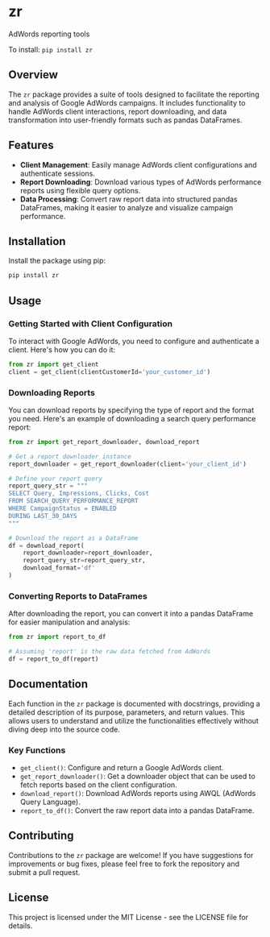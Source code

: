 # zr
AdWords reporting tools

To install:	```pip install zr```

## Overview
The `zr` package provides a suite of tools designed to facilitate the reporting and analysis of Google AdWords campaigns. It includes functionality to handle AdWords client interactions, report downloading, and data transformation into user-friendly formats such as pandas DataFrames.

## Features
- **Client Management**: Easily manage AdWords client configurations and authenticate sessions.
- **Report Downloading**: Download various types of AdWords performance reports using flexible query options.
- **Data Processing**: Convert raw report data into structured pandas DataFrames, making it easier to analyze and visualize campaign performance.

## Installation
Install the package using pip:
```bash
pip install zr
```

## Usage

### Getting Started with Client Configuration
To interact with Google AdWords, you need to configure and authenticate a client. Here's how you can do it:
```python
from zr import get_client
client = get_client(clientCustomerId='your_customer_id')
```

### Downloading Reports
You can download reports by specifying the type of report and the format you need. Here's an example of downloading a search query performance report:
```python
from zr import get_report_downloader, download_report

# Get a report downloader instance
report_downloader = get_report_downloader(client='your_client_id')

# Define your report query
report_query_str = """
SELECT Query, Impressions, Clicks, Cost
FROM SEARCH_QUERY_PERFORMANCE_REPORT
WHERE CampaignStatus = ENABLED
DURING LAST_30_DAYS
"""

# Download the report as a DataFrame
df = download_report(
    report_downloader=report_downloader,
    report_query_str=report_query_str,
    download_format='df'
)
```

### Converting Reports to DataFrames
After downloading the report, you can convert it into a pandas DataFrame for easier manipulation and analysis:
```python
from zr import report_to_df

# Assuming 'report' is the raw data fetched from AdWords
df = report_to_df(report)
```

## Documentation
Each function in the `zr` package is documented with docstrings, providing a detailed description of its purpose, parameters, and return values. This allows users to understand and utilize the functionalities effectively without diving deep into the source code.

### Key Functions
- `get_client()`: Configure and return a Google AdWords client.
- `get_report_downloader()`: Get a downloader object that can be used to fetch reports based on the client configuration.
- `download_report()`: Download AdWords reports using AWQL (AdWords Query Language).
- `report_to_df()`: Convert the raw report data into a pandas DataFrame.

## Contributing
Contributions to the `zr` package are welcome! If you have suggestions for improvements or bug fixes, please feel free to fork the repository and submit a pull request.

## License
This project is licensed under the MIT License - see the LICENSE file for details.